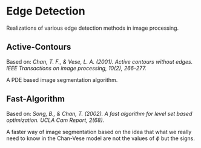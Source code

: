 # Edge Detection

Realizations of various edge detection methods in image processing.

## Active-Contours

Based on: *Chan, T. F., & Vese, L. A. (2001). Active contours without edges. IEEE Transactions on image processing, 10(2), 266-277.*

A PDE based image segmentation algorithm.

## Fast-Algorithm

Based on: *Song, B., & Chan, T. (2002). A fast algorithm for level set based optimization. UCLA Cam Report, 2(68).*

A faster way of image segmentation based on the idea that what we really need to know in the Chan-Vese model are not the values of $\phi$ but the signs.
